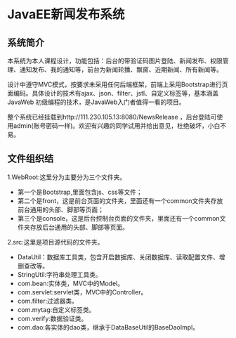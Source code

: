 # JavaEE新闻发布系统
## 系统简介
本系统为本人课程设计，功能包括：后台的带验证码图片登陆、新闻发布、权限管理、通知发布、我的通知等，前台为新闻轮播、飘窗、近期新闻、所有新闻等。

设计中遵守MVC模式，按要求未采用任何后端框架，前端上采用Bootstrap进行页面编码。具体设计的技术有ajax、json、filter、jstl、自定义标签等，基本涵盖JavaWeb
初级编程的技术，是JavaWeb入门者值得一看的项目。

整个系统已经挂载到http://111.230.105.13:8080/NewsRelease ，后台登陆可使用admin(账号密码一样)。欢迎有兴趣的同学试用并给出意见，杜绝破坏，小白不易。
## 文件组织结
1.WebRoot:这里分为主要分为三个文件夹。
  - 第一个是Bootstrap,里面包含js、css等文件；
  - 第二个是front，这是前台页面的文件夹，里面还有一个common文件夹存放前台通用的头部、脚部等页面；
  - 第三个是console，这是后台控制台页面的文件夹，里面还有一个common文件夹存放后台通用的头部、脚部等页面。
  
2.src:这里是项目源代码的文件夹。
  - DataUtil：数据库工具类，包含开启数据库、关闭数据库、读取配置文件、增删查改等。
  - StringUtil:字符串处理工具类。
  - com.bean:实体类，MVC中的Model。
  - com.servlet:servlet类，MVC中的Controller。
  - com.filter:过滤器类。
  - com.mytag:自定义标签类。
  - com.verify:数据验证类。
  - com.dao:各实体的dao类，继承于DataBaseUtil的BaseDaoImpl。
  
